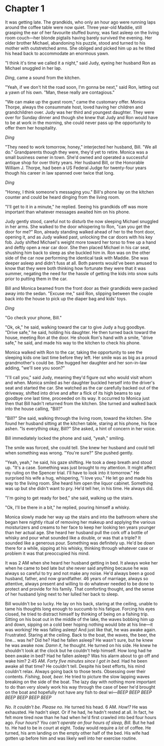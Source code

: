 # Chapter 1

It was getting late. The grandkids, who only an hour ago were running laps around the coffee table were now quiet. Three year-old Maddie, still grasping the ear of her favourite stuffed bunny, was fast asleep on the living room couch—her blonde pigtails having barely survived the evening. Her older brother Michael, abandoning his puzzle, stood and turned to his mother with outstretched arms. She obliged and picked him up as he tilted his head back to accommodate an enormous yawn.

"I think it's time we called it a night," said Judy, eyeing her husband Ron as Michael snuggled in her lap.

*Ding*, came a sound from the kitchen.

"Yeah, if we don't hit the road soon, I'm gonna be next," said Ron, letting out a yawn of his own. "Man, these really are contagious."

"We can make up the guest room," came the customary offer. Monica Thorpe, always the consummate host, loved having her children and grandchildren over. Judy was her third and youngest daughter. They were over for Sunday dinner and though she knew that Judy and Ron would have to be at work in the morning, she could never pass up the opportunity to offer them her hospitality.

*Ding*

"They need to work tomorrow, honey," interjected her husband, Bill. "We all do." Grandparents though they were, they'd yet to retire. Monica was a small business owner in town. She'd owned and operated a successful antique shop for over thirty years. Her husband Bill, or the Honorable William J. Thorpe, had been a US Federal Judge for twenty-four years though his career in law spanned over twice that long.

*Ding*

"Honey, I think someone's messaging you." Bill's phone lay on the kitchen counter and could be heard dinging from the living room.

"I'll get to it in a minute," he replied. Seeing his grandkids off was more important than whatever messages awaited him on his phone.

Judy gently stood, careful not to disturb the now sleeping Michael snuggled in her arms. She walked to the door whispering to Ron, "can you get the door for me?" Ron, already standing walked ahead of her to the front door, opening it, and as Judy walked past, unlocking the car doors with his key fob. Judy shifted Michael's weight more toward her torso to free up a hand and deftly open a rear car door. She then placed Michael in his car seat, shushing him back to sleep as she buckled him in. Ron was on the other side of the car now performing the identical task with Maddie. She was deeper asleep and didn't fuss at all. Both parents would've been amused to know that they were both thinking how fortunate they were that it was summer, negating the need for the hassle of getting the kids into snow suits prior to putting them in the car.

Bill and Monica beamed from the front door as their grandkids were packed away into the sedan. "Excuse me," said Ron, slipping between the couple back into the house to pick up the diaper bag and kids' toys.

*Ding*

"Go check your phone, Bill."

"Ok, ok," he said, walking toward the car to give Judy a hug goodbye. "Drive safe," he said, holding his daughter. He then turned back toward the house, meeting Ron at the door. He shook Ron's hand with a smile, "drive safe," he said, and made his way to the kitchen to check his phone.

Monica walked with Ron to the car, taking the opportunity to see the sleeping kids one last time before they left. Her smile was as big as a proud grandmother's could be. She hugged her daughter and her son-in-law adding, "we'll see you soon?"

"I'll call you," said Judy, meaning they'd figure out who would visit whom and when. Monica smiled as her daughter buckled herself into the driver's seat and started the car. She watched as the car carefully backed out of the driveway, shifted into drive and after a flick of its high beams to say goodbye one last time, proceeded on its way. It occurred to Monica just then that Bill hadn't returned from the kitchen. She turned and walked back into the house calling, "Bill?"

"Bill?" She said, walking through the living room, toward the kitchen. She found her husband sitting at the kitchen table, staring at his phone, his face ashen. "Is everything okay, Bill?" She asked, a hint of concern in her voice.

Bill immediately locked the phone and said, "yeah," smiling.

The smile was forced, she could tell. She knew her husband and could tell when something was wrong. "You're sure?" She pushed gently.

"Yeah, yeah," he said, his gaze shifting. He took a deep breath and stood up. "It's a case. Something was just brought to my attention. It might affect my ruling on the Spencer trial. I'll have to look into it tomorrow." He surprised his wife a hug, whispering, "I love you." He let go and made his way to the living room. She heard him open the liquor cabinet. Something was up but she didn't want to pry. He'd tell her, in his time. He always did.

"I'm going to get ready for bed," she said, walking up the stairs.

"Ok, I'll be there in a bit," he replied, pouring himself a whisky.

Monica slowly made her way up the stairs and into the bathroom where she began here nightly ritual of removing her makeup and applying the various moisturizers and creams to her face to keep her looking ten years younger than her actual age. She heard her husband pull the cork off a bottle of whisky and pour what sounded like a double, or was that a triple? It sounded like a generous pour. Something was definitely up. He'd be down there for a while, sipping at his whisky, thinking through whatever case or problem it was that preoccupied his mind.

It was 2 AM when she heard her husband getting in bed. It always woke her when he came to bed late but she never said anything because he was always so careful to try and not make any noise. He'd always been a good husband, father, and now grandfather. 46 years of marriage, always so attentive, always present and willing to do whatever needed to be done to protect and provide for his family. That comforting thought, and the sense of her husband lying next to her lulled her back to sleep.

Bill wouldn't be so lucky. He lay on his back, staring at the ceiling, unable to tame his thoughts long enough to succumb to his fatigue. Forcing his eyes closed, he tried to distract himself by thinking of being on a fishing trip. Sitting on his boat out in the middle of the lake, the waves bobbing him up and down, sipping on a cold beer hoping nothing would bite at his line—it was working! He was falling asleep! And just like that, he was awake again. Frustrated. Staring at the ceiling. Back to the boat, the waves, the beer, the line... was he? Did he? Had he fallen asleep? He wasn't sure, but he knew he was awake now. *Damn it*, he thought. He turned on his side. He knew he shouldn't look at the clock but he couldn't help himself. How long had he been awake in bed? Had he fallen asleep? Was his alarm about to go off and wake him? 2:45 AM. *Forty five minutes since I got in bed.* Had he been awake all that time? He couldn't tell. Despite his best efforts, his mind couldn't relax. Always going back to those texts. Obsessing over their contents. *Fishing, boat, beer.* He tried to picture the slow lapping waves breaking on the side of the boat. The lazy day with nothing more important to do than very slowly work his way through the case of beer he'd brought on the boat and hopefully not have any fish to deal wi—*BEEP BEEP BEEP BEEP BEEP BEEP BEEP*

*No. It couldn't be. Please no*. He turned his head. 6 AM. *How!?* He was exhausted. He hadn't slept. Or if he had, he hadn't rested at all. In fact, he felt more tired now than he had when he'd first crawled into bed four hours ago. *Four hours? You can't operate on four hours of sleep, Bill.* But he had to. He had to be in court at eight. Today would require a *lot* of coffee. He turned, his arm landing on the empty other half of the bed. His wife had gotten up before him and was likely well into her exercise routine.